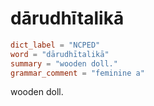 # dārudhītalikā

``` toml
dict_label = "NCPED"
word = "dārudhītalikā"
summary = "wooden doll."
grammar_comment = "feminine a"
```

wooden doll.

